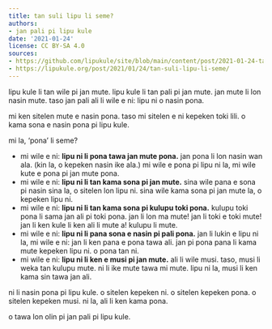 ```yaml
---
title: tan suli lipu li seme?
authors:
- jan pali pi lipu kule
date: '2021-01-24'
license: CC BY-SA 4.0
sources:
- https://github.com/lipukule/site/blob/main/content/post/2021-01-24-tansuli.md
- https://lipukule.org/post/2021/01/24/tan-suli-lipu-li-seme/
---
```


lipu kule li tan wile pi jan mute. lipu kule li tan pali pi jan mute. jan mute li lon nasin mute. taso jan pali ali li wile e ni: lipu ni o nasin pona.

mi ken sitelen mute e nasin pona. taso mi sitelen e ni kepeken toki lili. o kama sona e nasin pona pi lipu kule.

mi la, ‘pona’ li seme?

- mi wile e ni: **lipu ni li pona tawa jan mute pona.** jan pona li lon nasin wan ala. (kin la, o kepeken nasin ike ala.) mi wile e pona pi lipu ni la, mi wile kute e pona pi jan mute pona.
- mi wile e ni: **lipu ni li tan kama sona pi jan mute.** sina wile pana e sona pi nasin sina la, o sitelen lon lipu ni. sina wile kama sona pi jan mute la, o kepeken lipu ni.
- mi wile e ni: **lipu ni li tan kama sona pi kulupu toki pona.** kulupu toki pona li sama jan ali pi toki pona. jan li lon ma mute! jan li toki e toki mute! jan li ken kule li ken ali li mute a! kulupu li mute.
- mi wile e ni: **lipu ni li pana sona e nasin pi pali pona.** jan li lukin e lipu ni la, mi wile e ni: jan li ken pana e pona tawa ali. jan pi pona pana li kama mute kepeken lipu ni. o pona tan ni.
- mi wile e ni: **lipu ni li ken e musi pi jan mute.** ali li wile musi. taso, musi li weka tan kulupu mute. ni li ike mute tawa mi mute. lipu ni la, musi li ken kama sin tawa jan ali.

ni li nasin pona pi lipu kule. o sitelen kepeken ni. o sitelen kepeken pona. o sitelen kepeken musi. ni la, ali li ken kama pona.

o tawa lon olin pi jan pali pi lipu kule.